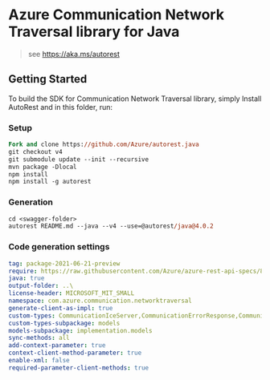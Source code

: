 # Azure Communication Network Traversal library for Java

> see https://aka.ms/autorest
## Getting Started

To build the SDK for Communication Network Traversal library, simply Install AutoRest and in this folder, run:

### Setup
```ps
Fork and clone https://github.com/Azure/autorest.java
git checkout v4
git submodule update --init --recursive
mvn package -Dlocal
npm install
npm install -g autorest
```

### Generation

```ps
cd <swagger-folder>
autorest README.md --java --v4 --use=@autorest/java@4.0.2
```

### Code generation settings
``` yaml
tag: package-2021-06-21-preview
require: https://raw.githubusercontent.com/Azure/azure-rest-api-specs/86408a8777e623f5f41e260472ed831309b85086/specification/communication/data-plane/Turn/readme.md
java: true
output-folder: ..\
license-header: MICROSOFT_MIT_SMALL
namespace: com.azure.communication.networktraversal
generate-client-as-impl: true
custom-types: CommunicationIceServer,CommunicationErrorResponse,CommunicationRelayConfiguration,CommunicationRelayConfigurationRequest,CommunicationError,CommunicationErrorResponseException
custom-types-subpackage: models
models-subpackage: implementation.models
sync-methods: all
add-context-parameter: true
context-client-method-parameter: true
enable-xml: false
required-parameter-client-methods: true
```
